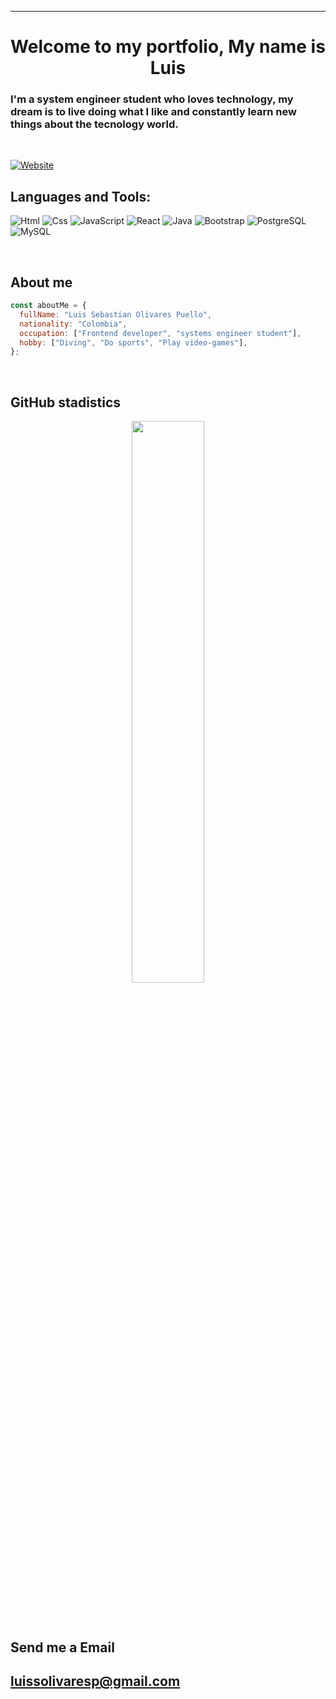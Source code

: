 ---

<h1 align="center">Welcome to my portfolio, My name is Luis </h1>

### I'm a system engineer student who loves technology, my dream is to live doing what I like and constantly learn new things about the tecnology world.

</br>

[![Website ](https://img.shields.io/badge/iLuisOlivares-Website-orange)](https://iluisolivares.github.io/Portfolio-Luis/)

## Languages and Tools:

![Html](https://img.shields.io/badge/HTML5-E34F26?style=for-the-badge&logo=html5&logoColor=white)
![Css](https://img.shields.io/badge/CSS3-1572B6?style=for-the-badge&logo=css3&logoColor=white)
![JavaScript](https://img.shields.io/badge/JavaScript-f7df1e?style=for-the-badge&logo=javascript&logoColor=white)
![React](https://img.shields.io/badge/React-20232A?style=for-the-badge&logo=react&logoColor=61DAFB)
![Java](https://img.shields.io/badge/Java-ED8B00?style=for-the-badge&logo=java&logoColor=white)
![Bootstrap](https://img.shields.io/badge/Bootstrap-563D7C?style=for-the-badge&logo=bootstrap&logoColor=white)
![PostgreSQL](https://img.shields.io/badge/PostgreSQL-316192?style=for-the-badge&logo=postgresql&logoColor=white)
![MySQL](https://img.shields.io/badge/MySQL-00000F?style=for-the-badge&logo=mysql&logoColor=white)

<br />

## About me

```javascript
const aboutMe = {
  fullName: "Luis Sebastian Olivares Puello",
  nationality: "Colombia",
  occupation: ["Frontend developer", "systems engineer student"],
  hobby: ["Diving", "Do sports", "Play video-games"],
};
```

</br>

## GitHub stadistics

<p align="center">
    <img width="48%" src="https://github-readme-stats.vercel.app/api?username=iluisolivares&show_icons=true&theme=dracula" />
    <!-- <img width="48%" src="https://github-readme-streak-stats.herokuapp.com/?user=iluisolivares&theme=dracula" /> -->
</p>

<br>
</br>

## Send me a Email

## luissolivaresp@gmail.com
